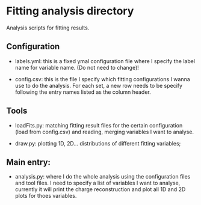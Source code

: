 # Fitting analysis directory

Analysis scripts for fitting results.

## Configuration

- labels.yml: this is a fixed ymal configuration file where I specify the label name for variable name. (Do not need to change)!

- config.csv: this is the file I specify which fitting configurations I wanna use to do the analysis. For each set, a new row needs to be specify following the entry names listed as the column header.

## Tools

- loadFits.py: matching fitting result files for the certain configuration (load from config.csv) and reading, merging variables I want to analyse.

- draw.py: plotting 1D, 2D... distributions of different fitting variables;

## Main entry:

- analysis.py: where I do the whole analysis using the configuration files and tool files. I need to specify a list of variables I want to analyse, currently it will print the charge reconstruction and plot all 1D and 2D plots for thoes variables.


